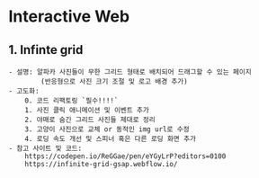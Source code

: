 # Interactive Web

## 1. Infinte grid

    - 설명: 알파카 사진들이 무한 그리드 형태로 배치되어 드래그할 수 있는 페이지
            (반응형으로 사진 크기 조절 및 로고 배경 추가)
    - 고도화:
        0. 코드 리팩토링 `필수!!!!`
        1. 사진 클릭 애니메이션 및 이벤트 추가
        2. 야매로 숨긴 그리드 사진들 제대로 정리
        3. 고양이 사진으로 교체 or 동적인 img url로 수정
        4. 로딩 속도 개선 및 스피너 혹은 다른 로딩 화면 추가
    - 참고 사이트 및 코드:
        https://codepen.io/ReGGae/pen/eYGyLrP?editors=0100
        https://infinite-grid-gsap.webflow.io/

